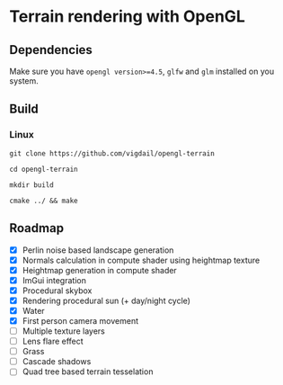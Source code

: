 # Terrain rendering with OpenGL

## Dependencies

Make sure you have ```opengl version>=4.5```, ```glfw``` and ```glm``` installed on you system.

## Build
### Linux
```git clone https://github.com/vigdail/opengl-terrain```

```cd opengl-terrain```

```mkdir build```

```cmake ../ && make```

## Roadmap

- [x] Perlin noise based landscape generation
- [x] Normals calculation in compute shader using heightmap texture
- [x] Heightmap generation in compute shader
- [x] ImGui integration
- [x] Procedural skybox
- [x] Rendering procedural sun (+ day/night cycle)
- [x] Water
- [x] First person camera movement
- [ ] Multiple texture layers
- [ ] Lens flare effect
- [ ] Grass
- [ ] Cascade shadows
- [ ] Quad tree based terrain tesselation
